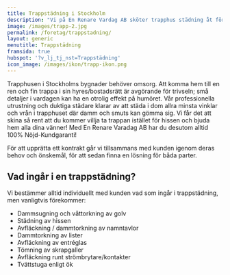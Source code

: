 ```yaml
---
title: Trappstädning i Stockholm
description: "Vi på En Renare Vardag AB sköter trapphus städning åt företag, bostadsrättsföreningar och skolor i Stockholm. Hör av dig och boka ett kostnadsfritt möte."
image: /images/trapp-2.jpg
permalink: /foretag/trappstadning/
layout: generic
menutitle: Trappstädning
framsida: true
hubspot: '?v_lj_tj_nst=Trappstädning'
icon_image: /images/ikon/trapp-ikon.png
---
```

Trapphusen i Stockholms bygnader behöver omsorg. Att komma hem till en ren och fin trappa i sin hyres/bostadsrätt är avgörande för trivseln; små detaljer i vardagen kan ha en otrolig effekt på humöret. Vår professionella utrustning och duktiga städare klarar av att städa i dom allra minsta vinklar och vrån i trapphuset där damm och smuts kan gömma sig. Vi får det att skina så rent att du kommer villja ta trappan istället för hissen och bjuda hem alla dina vänner! Med En Renare Varadag AB har du desutom alltid 100% Nöjd-Kundgaranti!

För att upprätta ett kontrakt går vi tillsammans med kunden igenom deras behov och önskemål, för att sedan finna en lösning för båda parter.

## Vad ingår i en trappstädning?

Vi bestämmer alltid individuellt med kunden vad som ingår i trappstädning, men vanligtvis förekommer:

* Dammsugning och våttorkning av golv
* Städning av hissen
* Avfläckning / dammtorkning av namntavlor
* Dammtorkning av lister 
* Avfläckning av entréglas
* Tömning av skrapgaller
* Avfläckning runt strömbrytare/kontakter
* Tvättstuga enligt ök

